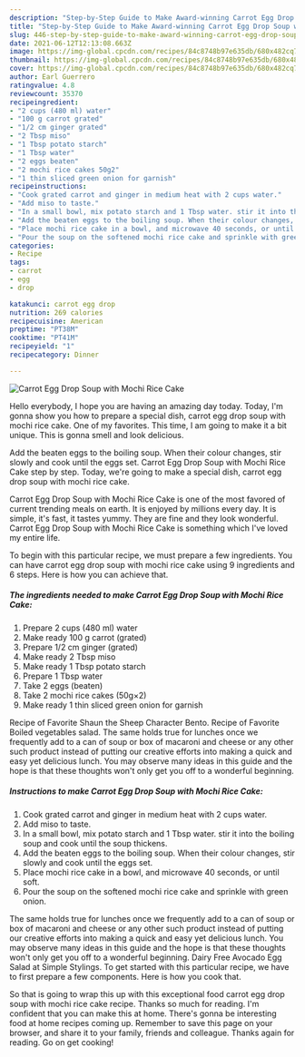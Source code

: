 ```yaml
---
description: "Step-by-Step Guide to Make Award-winning Carrot Egg Drop Soup with Mochi Rice Cake"
title: "Step-by-Step Guide to Make Award-winning Carrot Egg Drop Soup with Mochi Rice Cake"
slug: 446-step-by-step-guide-to-make-award-winning-carrot-egg-drop-soup-with-mochi-rice-cake
date: 2021-06-12T12:13:08.663Z
image: https://img-global.cpcdn.com/recipes/84c8748b97e635db/680x482cq70/carrot-egg-drop-soup-with-mochi-rice-cake-recipe-main-photo.jpg
thumbnail: https://img-global.cpcdn.com/recipes/84c8748b97e635db/680x482cq70/carrot-egg-drop-soup-with-mochi-rice-cake-recipe-main-photo.jpg
cover: https://img-global.cpcdn.com/recipes/84c8748b97e635db/680x482cq70/carrot-egg-drop-soup-with-mochi-rice-cake-recipe-main-photo.jpg
author: Earl Guerrero
ratingvalue: 4.8
reviewcount: 35370
recipeingredient:
- "2 cups (480 ml) water"
- "100 g carrot grated"
- "1/2 cm ginger grated"
- "2 Tbsp miso"
- "1 Tbsp potato starch"
- "1 Tbsp water"
- "2 eggs beaten"
- "2 mochi rice cakes 50g2"
- "1 thin sliced green onion for garnish"
recipeinstructions:
- "Cook grated carrot and ginger in medium heat with 2 cups water."
- "Add miso to taste."
- "In a small bowl, mix potato starch and 1 Tbsp water. stir it into the boiling soup and cook until the soup thickens."
- "Add the beaten eggs to the boiling soup. When their colour changes, stir slowly and cook until the eggs set."
- "Place mochi rice cake in a bowl, and microwave 40 seconds, or until soft."
- "Pour the soup on the softened mochi rice cake and sprinkle with green onion."
categories:
- Recipe
tags:
- carrot
- egg
- drop

katakunci: carrot egg drop 
nutrition: 269 calories
recipecuisine: American
preptime: "PT38M"
cooktime: "PT41M"
recipeyield: "1"
recipecategory: Dinner

---
```



![Carrot Egg Drop Soup with Mochi Rice Cake](https://img-global.cpcdn.com/recipes/84c8748b97e635db/680x482cq70/carrot-egg-drop-soup-with-mochi-rice-cake-recipe-main-photo.jpg)

Hello everybody, I hope you are having an amazing day today. Today, I'm gonna show you how to prepare a special dish, carrot egg drop soup with mochi rice cake. One of my favorites. This time, I am going to make it a bit unique. This is gonna smell and look delicious.

Add the beaten eggs to the boiling soup. When their colour changes, stir slowly and cook until the eggs set. Carrot Egg Drop Soup with Mochi Rice Cake step by step. Today, we&#39;re going to make a special dish, carrot egg drop soup with mochi rice cake.

Carrot Egg Drop Soup with Mochi Rice Cake is one of the most favored of current trending meals on earth. It is enjoyed by millions every day. It is simple, it's fast, it tastes yummy. They are fine and they look wonderful. Carrot Egg Drop Soup with Mochi Rice Cake is something which I've loved my entire life.


To begin with this particular recipe, we must prepare a few ingredients. You can have carrot egg drop soup with mochi rice cake using 9 ingredients and 6 steps. Here is how you can achieve that.

<!--inarticleads1-->

##### The ingredients needed to make Carrot Egg Drop Soup with Mochi Rice Cake:

1. Prepare 2 cups (480 ml) water
1. Make ready 100 g carrot (grated)
1. Prepare 1/2 cm ginger (grated)
1. Make ready 2 Tbsp miso
1. Make ready 1 Tbsp potato starch
1. Prepare 1 Tbsp water
1. Take 2 eggs (beaten)
1. Take 2 mochi rice cakes (50g×2)
1. Make ready 1 thin sliced green onion for garnish


Recipe of Favorite Shaun the Sheep Character Bento. Recipe of Favorite Boiled vegetables salad. The same holds true for lunches once we frequently add to a can of soup or box of macaroni and cheese or any other such product instead of putting our creative efforts into making a quick and easy yet delicious lunch. You may observe many ideas in this guide and the hope is that these thoughts won&#39;t only get you off to a wonderful beginning. 

<!--inarticleads2-->

##### Instructions to make Carrot Egg Drop Soup with Mochi Rice Cake:

1. Cook grated carrot and ginger in medium heat with 2 cups water.
1. Add miso to taste.
1. In a small bowl, mix potato starch and 1 Tbsp water. stir it into the boiling soup and cook until the soup thickens.
1. Add the beaten eggs to the boiling soup. When their colour changes, stir slowly and cook until the eggs set.
1. Place mochi rice cake in a bowl, and microwave 40 seconds, or until soft.
1. Pour the soup on the softened mochi rice cake and sprinkle with green onion.


The same holds true for lunches once we frequently add to a can of soup or box of macaroni and cheese or any other such product instead of putting our creative efforts into making a quick and easy yet delicious lunch. You may observe many ideas in this guide and the hope is that these thoughts won&#39;t only get you off to a wonderful beginning. Dairy Free Avocado Egg Salad at Simple Stylings. To get started with this particular recipe, we have to first prepare a few components. Here is how you cook that. 

So that is going to wrap this up with this exceptional food carrot egg drop soup with mochi rice cake recipe. Thanks so much for reading. I'm confident that you can make this at home. There's gonna be interesting food at home recipes coming up. Remember to save this page on your browser, and share it to your family, friends and colleague. Thanks again for reading. Go on get cooking!
